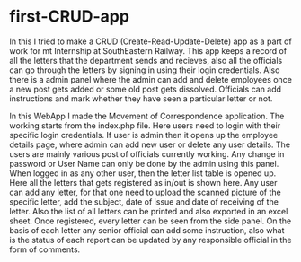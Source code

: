 # first-CRUD-app


In this I tried to make a CRUD (Create-Read-Update-Delete) app as a part of work for mt Internship at SouthEastern Railway. 
This app keeps a record of all the letters that the department sends and recieves, also all the officials can go through the letters by signing in using their login credentials. Also there is a admin panel where the admin can add and delete employees once a new post gets added or some old post gets dissolved. Officials can add instructions and mark whether they have seen a particular letter or not.


In this WebApp I made the Movement of Correspondence application. The working starts from the index.php file. Here users need to login with their specific login credentials. If user is admin then it opens up the employee details page, where admin can add new user or delete any user details. The users are mainly various post of officials currently working. Any change in password or User Name can only be done by the admin using this panel. When logged in as any other user, then the letter list table is opened up. Here all the letters that gets registered as in/out is shown here. Any user can add any letter, for that one need to upload the scanned picture of the specific letter, add the subject, date of issue and date of receiving of the letter. Also the list of all letters can be printed and also exported in an excel sheet. Once registered, every letter can be seen from the side panel. On the basis of each letter any senior official can add some instruction, also what is the status of each report can be updated by any responsible official in the form of comments. 
